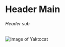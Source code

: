 # Header Main
###### Header sub
![Image of Yaktocat](https://octodex.github.com/images/yaktocat.png)
